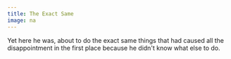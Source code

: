 ```yaml
---
title: The Exact Same
image: na
---
```


Yet here he was, about to do the exact same things that had caused all the disappointment in the first place because he didn't know what else to do.
